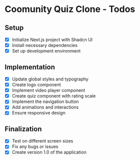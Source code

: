 # Coomunity Quiz Clone - Todos

## Setup
- [x] Initialize Next.js project with Shadcn UI
- [x] Install necessary dependencies
- [x] Set up development environment

## Implementation
- [x] Update global styles and typography
- [x] Create logo component
- [x] Implement video player component
- [x] Create quiz component with rating scale
- [x] Implement the navigation button
- [x] Add animations and interactions
- [x] Ensure responsive design

## Finalization
- [x] Test on different screen sizes
- [x] Fix any bugs or issues
- [x] Create version 1.0 of the application
